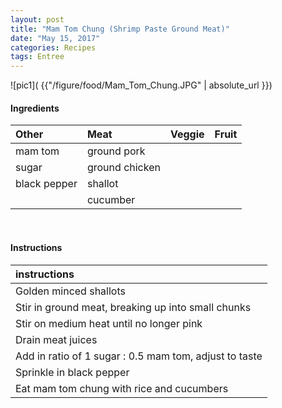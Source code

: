 ```yaml
---
layout: post
title: "Mam Tom Chung (Shrimp Paste Ground Meat)"
date: "May 15, 2017"
categories: Recipes
tags: Entree
---
```




![pic1]( {{"/figure/food/Mam_Tom_Chung.JPG" | absolute_url }})




#### Ingredients

<table class = "presenttab">
 <thead>
  <tr>
   <th style="text-align:left;"> Other </th>
   <th style="text-align:left;"> Meat </th>
   <th style="text-align:left;"> Veggie </th>
   <th style="text-align:left;"> Fruit </th>
  </tr>
 </thead>
<tbody>
  <tr>
   <td style="text-align:left;"> mam tom </td>
   <td style="text-align:left;"> ground pork </td>
   <td style="text-align:left;">  </td>
   <td style="text-align:left;">  </td>
  </tr>
  <tr>
   <td style="text-align:left;"> sugar </td>
   <td style="text-align:left;"> ground chicken </td>
   <td style="text-align:left;">  </td>
   <td style="text-align:left;">  </td>
  </tr>
  <tr>
   <td style="text-align:left;"> black pepper </td>
   <td style="text-align:left;"> shallot </td>
   <td style="text-align:left;">  </td>
   <td style="text-align:left;">  </td>
  </tr>
  <tr>
   <td style="text-align:left;">  </td>
   <td style="text-align:left;"> cucumber </td>
   <td style="text-align:left;">  </td>
   <td style="text-align:left;">  </td>
  </tr>
</tbody>
</table>

<br>

#### Instructions

<table class = "presenttabnoh">
 <thead>
  <tr>
   <th style="text-align:left;"> instructions </th>
  </tr>
 </thead>
<tbody>
  <tr>
   <td style="text-align:left;"> Golden minced shallots </td>
  </tr>
  <tr>
   <td style="text-align:left;"> Stir in ground meat, breaking up into small chunks </td>
  </tr>
  <tr>
   <td style="text-align:left;"> Stir on medium heat until no longer pink </td>
  </tr>
  <tr>
   <td style="text-align:left;"> Drain meat juices </td>
  </tr>
  <tr>
   <td style="text-align:left;"> Add in ratio of 1 sugar : 0.5 mam tom, adjust to taste </td>
  </tr>
  <tr>
   <td style="text-align:left;"> Sprinkle in black pepper </td>
  </tr>
  <tr>
   <td style="text-align:left;"> Eat mam tom chung with rice and cucumbers </td>
  </tr>
</tbody>
</table>

